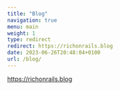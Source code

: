 ```yaml
---
title: "Blog"
navigation: true
menu: main
weight: 1
type: redirect
redirect: https://richonrails.blog
date: 2023-06-26T20:48:04+0100
url: /blog/
---
```

https://richonrails.blog
